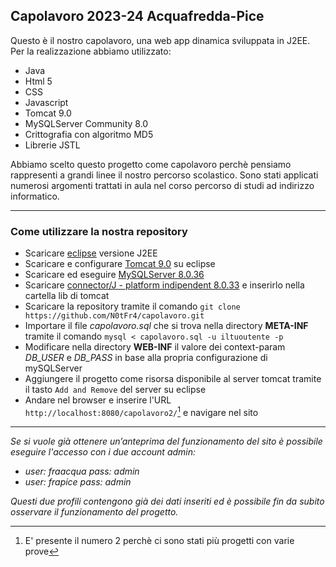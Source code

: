 ## Capolavoro 2023-24 Acquafredda-Pice

Questo è il nostro capolavoro, una web app dinamica sviluppata in J2EE. Per la realizzazione abbiamo utilizzato:
- Java
- Html 5
- CSS
- Javascript
- Tomcat 9.0
- MySQLServer Community 8.0
- Crittografia con algoritmo MD5
- Librerie JSTL

Abbiamo scelto questo progetto come capolavoro perchè pensiamo rappresenti a grandi linee il nostro percorso scolastico. Sono stati applicati numerosi argomenti trattati in aula nel corso percorso di studi ad indirizzo informatico.

***

### Come utilizzare la nostra repository
- Scaricare [eclipse](https://www.eclipse.org/downloads/packages/release/kepler/sr2/eclipse-ide-java-ee-developers) versione J2EE
- Scaricare e configurare [Tomcat 9.0](https://tomcat.apache.org/download-90.cgi) su eclipse
- Scaricare ed eseguire [MySQLServer 8.0.36](https://dev.mysql.com/downloads/mysql/)
- Scaricare [connector/J - platform indipendent 8.0.33](https://dev.mysql.com/downloads/connector/j/) e inserirlo nella cartella lib di tomcat
- Scaricare la repository tramite il comando `git clone https://github.com/N0tFr4/capolavoro.git`
- Importare il file _capolavoro.sql_ che si trova nella directory **META-INF** tramite il comando `mysql < capolavoro.sql -u iltuoutente -p`
- Modificare nella directory **WEB-INF** il valore dei context-param _DB_USER_ e _DB_PASS_ in base alla propria configurazione di mySQLServer 
- Aggiungere il progetto come risorsa disponibile al server tomcat tramite il tasto `Add and Remove` del server su eclipse
- Andare nel browser e inserire l'URL `http://localhost:8080/capolavoro2/`[^1] e navigare nel sito

***

_Se si vuole già ottenere un’anteprima del funzionamento del sito è possibile eseguire l'accesso con i due account admin:_
- _user: fraacqua pass: admin_
- _user: frapice pass: admin_

_Questi due profili contengono già dei dati inseriti ed è possibile fin da subito osservare il funzionamento del progetto._


[^1]: E' presente il numero 2 perchè ci sono stati più progetti con varie prove

